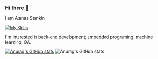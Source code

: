 ### Hi there 👋
I am Atanas Stankin

[![My Skills](https://skillicons.dev/icons?i=py,html,css,mysql,arduino)](https://skillicons.dev)

 I'm interested in back-end development; embedded programing, machine learning, QA.
 
[![Anurag's GitHub stats](https://github-readme-stats.vercel.app/api?username=astankin)](https://github.com/astankin/github-readme-stats)
![Anurag's GitHub stats](https://github-readme-stats.vercel.app/api?username=astankin&show_icons=true)
